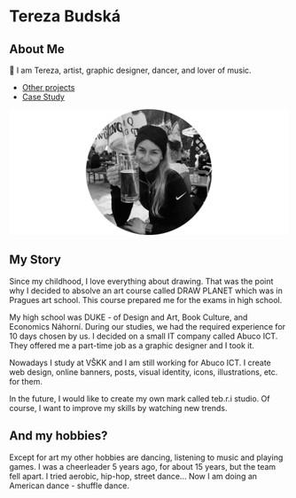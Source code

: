 # Tereza Budská

## About Me

🌸 I am Tereza, artist, graphic designer, dancer, and lover of music.

- [Other projects](02-impression/02-impression.md)
- [Case Study](case-study.md) 

![that'sme.](me.jpg)

## My Story
Since my childhood, I love everything about drawing. That was the point why I decided to absolve an art course called DRAW PLANET which was in Pragues art school. This course prepared me for the exams in high school.

My high school was DUKE - of Design and Art, Book Culture, and Economics Náhorní.
During our studies, we had the required experience for 10 days chosen by us. I decided on a small IT company called Abuco ICT. They offered me a part-time job as a graphic designer and I took it. 

Nowadays I study at VŠKK and I am still working for Abuco ICT. I create web design, online banners, posts, visual identity, icons, illustrations, etc. for them.

In the future, I would like to create my own mark called teb.r.i studio. Of course, I want to improve my skills by watching new trends.

## And my hobbies?
Except for art my other hobbies are dancing, listening to music and playing games. I was a cheerleader 5 years ago, for about 15 years, but the team fell apart. I tried aerobic, hip-hop, street dance... Now I am doing an American dance - shuffle dance.
